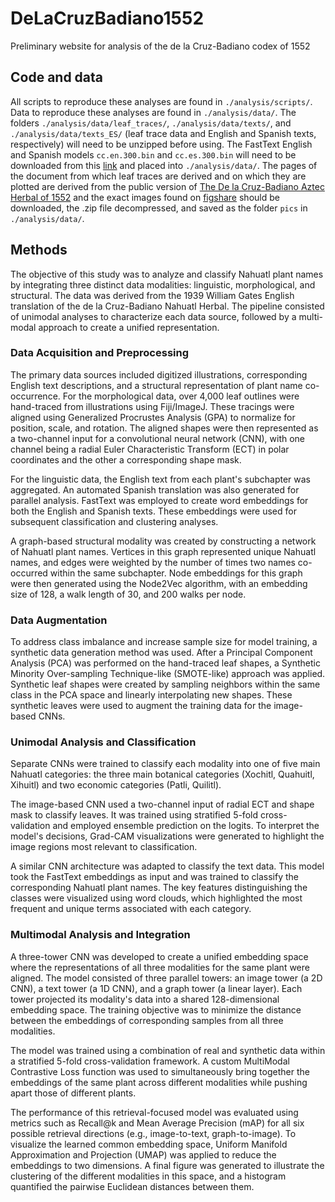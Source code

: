 # DeLaCruzBadiano1552

Preliminary website for analysis of the de la Cruz-Badiano codex of 1552

## Code and data  
All scripts to reproduce these analyses are found in `./analysis/scripts/`. Data to reproduce these analyses are found in `./analysis/data/`. The folders `./analysis/data/leaf_traces/`, `./analysis/data/texts/`, and `./analysis/data/texts_ES/` (leaf trace data and English and Spanish texts, respectively) will need to be unzipped before using. The FastText English and Spanish models `cc.en.300.bin` and `cc.es.300.bin` will need to be downloaded from this [link](https://fasttext.cc/docs/en/crawl-vectors.html) and placed into `./analysis/data/`. The pages of the document from which leaf traces are derived and on which they are plotted are derived from the public version of [The De la Cruz-Badiano Aztec Herbal of 1552](https://archive.org/details/aztec-herbal-of-1552) and the exact images found on [figshare](https://doi.org/10.6084/m9.figshare.29825189.v1) should be downloaded, the .zip file decompressed, and saved as the folder `pics` in `./analysis/data/`.

## Methods
The objective of this study was to analyze and classify Nahuatl plant names by integrating three distinct data modalities: linguistic, morphological, and structural. The data was derived from the 1939 William Gates English translation of the de la Cruz-Badiano Nahuatl Herbal. The pipeline consisted of unimodal analyses to characterize each data source, followed by a multi-modal approach to create a unified representation.

### Data Acquisition and Preprocessing
The primary data sources included digitized illustrations, corresponding English text descriptions, and a structural representation of plant name co-occurrence. For the morphological data, over 4,000 leaf outlines were hand-traced from illustrations using Fiji/ImageJ. These tracings were aligned using Generalized Procrustes Analysis (GPA) to normalize for position, scale, and rotation. The aligned shapes were then represented as a two-channel input for a convolutional neural network (CNN), with one channel being a radial Euler Characteristic Transform (ECT) in polar coordinates and the other a corresponding shape mask.

For the linguistic data, the English text from each plant's subchapter was aggregated. An automated Spanish translation was also generated for parallel analysis. FastText was employed to create word embeddings for both the English and Spanish texts. These embeddings were used for subsequent classification and clustering analyses.

A graph-based structural modality was created by constructing a network of Nahuatl plant names. Vertices in this graph represented unique Nahuatl names, and edges were weighted by the number of times two names co-occurred within the same subchapter. Node embeddings for this graph were then generated using the Node2Vec algorithm, with an embedding size of 128, a walk length of 30, and 200 walks per node.

### Data Augmentation
To address class imbalance and increase sample size for model training, a synthetic data generation method was used. After a Principal Component Analysis (PCA) was performed on the hand-traced leaf shapes, a Synthetic Minority Over-sampling Technique-like (SMOTE-like) approach was applied. Synthetic leaf shapes were created by sampling neighbors within the same class in the PCA space and linearly interpolating new shapes. These synthetic leaves were used to augment the training data for the image-based CNNs.

### Unimodal Analysis and Classification
Separate CNNs were trained to classify each modality into one of five main Nahuatl categories: the three main botanical categories (Xochitl, Quahuitl, Xihuitl) and two economic categories (Patli, Quilitl).

The image-based CNN used a two-channel input of radial ECT and shape mask to classify leaves. It was trained using stratified 5-fold cross-validation and employed ensemble prediction on the logits. To interpret the model's decisions, Grad-CAM visualizations were generated to highlight the image regions most relevant to classification.

A similar CNN architecture was adapted to classify the text data. This model took the FastText embeddings as input and was trained to classify the corresponding Nahuatl plant names. The key features distinguishing the classes were visualized using word clouds, which highlighted the most frequent and unique terms associated with each category.

### Multimodal Analysis and Integration
A three-tower CNN was developed to create a unified embedding space where the representations of all three modalities for the same plant were aligned. The model consisted of three parallel towers: an image tower (a 2D CNN), a text tower (a 1D CNN), and a graph tower (a linear layer). Each tower projected its modality's data into a shared 128-dimensional embedding space. The training objective was to minimize the distance between the embeddings of corresponding samples from all three modalities.

The model was trained using a combination of real and synthetic data within a stratified 5-fold cross-validation framework. A custom MultiModal Contrastive Loss function was used to simultaneously bring together the embeddings of the same plant across different modalities while pushing apart those of different plants.

The performance of this retrieval-focused model was evaluated using metrics such as Recall@k and Mean Average Precision (mAP) for all six possible retrieval directions (e.g., image-to-text, graph-to-image). To visualize the learned common embedding space, Uniform Manifold Approximation and Projection (UMAP) was applied to reduce the embeddings to two dimensions. A final figure was generated to illustrate the clustering of the different modalities in this space, and a histogram quantified the pairwise Euclidean distances between them.
